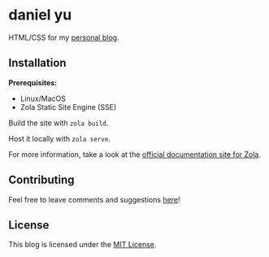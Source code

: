 # daniel yu

HTML/CSS for my [personal blog](https://yudaniel.com).

## Installation

**Prerequisites:**
- Linux/MacOS
- Zola Static Site Engine (SSE)

Build the site with `zola build`.

Host it locally with `zola serve`. 

For more information, take a look at the [official documentation site for Zola](https://www.getzola.org/documentation/getting-started/cli-usage/).

## Contributing

Feel free to leave comments and suggestions [here](https://github.com/danielyu2003/danielyu2003.github.io/discussions)!

## License

This blog is licensed under the [MIT License](https://choosealicense.com/licenses/mit/).
